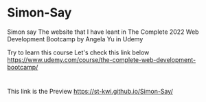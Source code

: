 # **Simon-Say**

Simon say
The website that I have leant in The Complete 2022 Web Development Bootcamp by Angela Yu in Udemy

Try to learn this course Let's check this link below
https://www.udemy.com/course/the-complete-web-development-bootcamp/
#
This link is the Preview https://st-kwi.github.io/Simon-Say/
